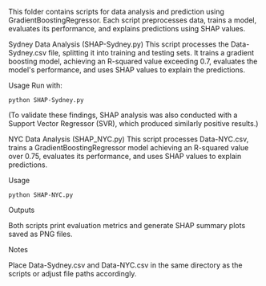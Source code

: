 This folder contains scripts for data analysis and prediction using GradientBoostingRegressor. Each script preprocesses data, trains a model, evaluates its performance, and explains predictions using SHAP values.



Sydney Data Analysis (SHAP-Sydney.py)
This script processes the Data-Sydney.csv file, splitting it into training and testing sets. It trains a gradient boosting model, achieving an R-squared value exceeding 0.7, evaluates the model's performance, and uses SHAP values to explain the predictions. 

Usage
Run with:

```
python SHAP-Sydney.py
```
(To validate these findings, SHAP analysis was also conducted with a Support Vector Regressor (SVR), which produced similarly positive results.)

NYC Data Analysis (SHAP_NYC.py)
This script processes Data-NYC.csv, trains a GradientBoostingRegressor model achieving an R-squared value over 0.75, evaluates its performance, and uses SHAP values to explain predictions.


Usage

```
python SHAP-NYC.py
```
Outputs

Both scripts print evaluation metrics and generate SHAP summary plots saved as PNG files.

Notes

Place Data-Sydney.csv and Data-NYC.csv in the same directory as the scripts or adjust file paths accordingly.
